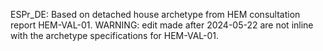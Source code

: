 ESPr_DE: Based on detached house archetype from HEM consultation report HEM-VAL-01. WARNING: edit made after 2024-05-22 are not inline with the archetype specifications for HEM-VAL-01.
